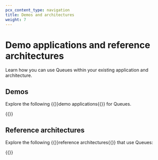 ```yaml
---
pcx_content_type: navigation
title: Demos and architectures
weight: 7
---
```


# Demo applications and reference architectures

Learn how you can use Queues within your existing application and architecture.

## Demos

Explore the following {{<glossary-tooltip term_id="demo application">}}demo applications{{</glossary-tooltip>}} for Queues.

{{<external-resources resource_type="apps" products="Queues">}}

## Reference architectures

Explore the following {{<glossary-tooltip term_id="reference architecture">}}reference architectures{{</glossary-tooltip>}} that use Queues:

{{<resource-by-selector products="Queues" resource_type="reference-architecture,design-guide,reference-architecture-diagram">}}
